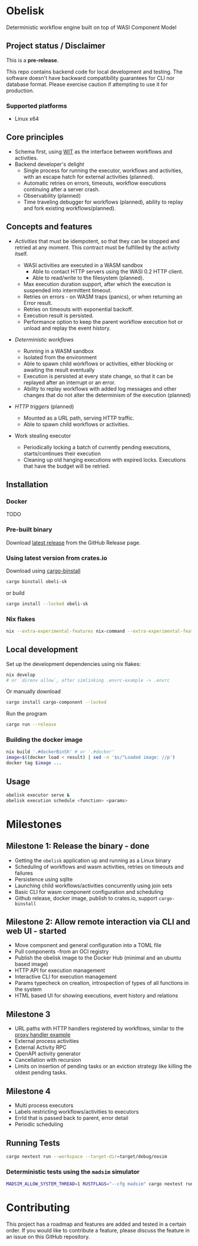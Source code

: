# Obelisk
Deterministic workflow engine built on top of WASI Component Model

## Project status / Disclaimer
This is a **pre-release**.

This repo contains backend code for local development and testing.
The software doesn't have backward compatibility guarantees for CLI nor database format.
Please exercise caution if attempting to use it for production.

### Supported platforms
* Linux x64

## Core principles
* Schema first, using [WIT](https://component-model.bytecodealliance.org/design/wit.html) as the interface between workflows and activities.
* Backend developer's delight
    * Single process for running the executor, workflows and activities, with an escape hatch for external activities (planned).
    * Automatic retries on errors, timeouts, workflow executions continuing after a server crash.
    * Observability (planned)
    * Time traveling debugger for workflows (planned), ability to replay and fork existing workflows(planned).

## Concepts and features
* *Activities* that must be idempotent, so that they can be stopped and retried at any moment. This contract must be fulfilled by the activity itself.
    * WASI activities are executed in a WASM sandbox
        * Able to contact HTTP servers using the WASI 0.2 HTTP client.
        * Able to read/write to the filesystem (planned).
    * Max execution duration support, after which the execution is suspended into intermittent timeout.
    * Retries on errors - on WASM traps (panics), or when returning an Error result.
    * Retries on timeouts with exponential backoff.
    * Execution result is persisted.
    * Performance option to keep the parent workflow execution hot or unload and replay the event history.

* *Deterministic workflows*
    * Running in a WASM sandbox
    * Isolated from the environment
    * Able to spawn child workflows or activities, either blocking or awaiting the result eventually
    * Execution is persisted at every state change, so that it can be replayed after an interrupt or an error.
    * Ability to replay workflows with added log messages and other changes that do not alter the determinism of the execution (planned)

* *HTTP triggers* (planned)
    * Mounted as a URL path, serving HTTP traffic.
    * Able to spawn child workflows or activities.

* Work stealing executor
    * Periodically locking a batch of currently pending executions, starts/continues their execution
    * Cleaning up old hanging executions with expired locks. Executions that have the budget will be retried.

## Installation

### Docker
TODO

### Pre-built binary
Download [latest release](https://github.com/obeli-sk/obeli-sk/releases/latest) from the GitHub Release page.

### Using latest version from crates.io
Download using [cargo-binstall](https://crates.io/crates/cargo-binstall)
```sh
cargo binstall obeli-sk
```
or build
```sh
cargo install --locked obeli-sk
```

### Nix flakes
```sh
nix --extra-experimental-features nix-command --extra-experimental-features flakes run github:obeli-sk/obelisk
```

## Local development
Set up the development dependencies using nix flakes:
```sh
nix develop
# or `direnv allow`, after simlinking .envrc-example -> .envrc
```
Or manually download
```sh
cargo install cargo-component --locked
```
Run the program
```sh
cargo run --release
```

### Building the docker image
```sh
nix build '.#dockerBinSh' # or '.#docker'
image=$((docker load < result) | sed -n '$s/^Loaded image: //p')
docker tag $image ...
```

## Usage

```sh
obelisk executor serve &
obelisk execution schedule <function> <params>
```

# Milestones

## Milestone 1: Release the binary - done
* Getting the `obelisk` application up and running as a Linux binary
* Scheduling of workflows and wasm activities, retries on timeouts and failures
* Persistence using sqlite
* Launching child workflows/activities concurrently using join sets
* Basic CLI for wasm component configuration and scheduling
* Github release, docker image, publish to crates.io, support `cargo-binstall`

## Milestone 2: Allow remote interaction via CLI and web UI - started
* Move component and general configuration into a TOML file
* Pull components -from an OCI registry
* Publish the obelisk image to the Docker Hub (minimal and an ubuntu based image)
* HTTP API for execution management
* Interactive CLI for execution management
* Params typecheck on creation, introspection of types of all functions in the system
* HTML based UI for showing executions, event history and relations

## Milestone 3
* URL paths with HTTP handlers registered by workflows, similar to the [proxy handler example](https://github.com/sunfishcode/hello-wasi-http/blob/main/src/lib.rs)
* External process activities
* External Activity RPC
* OpenAPI activity generator
* Cancellation with recursion
* Limits on insertion of pending tasks or an eviction strategy like killing the oldest pending tasks.

## Milestone 4
* Multi process executors
* Labels restricting workflows/activities to executors
* ErrId that is passed back to parent, error detail
* Periodic scheduling

## Running Tests
```sh
cargo nextest run --workspace --target-dir=target/debug/nosim
```

### Deterministic tests using the `madsim` simulator
```sh
MADSIM_ALLOW_SYSTEM_THREAD=1 RUSTFLAGS="--cfg madsim" cargo nextest run --workspace --target-dir=target/debug/madsim
```

# Contributing
This project has a roadmap and features are added and tested in a certain order.
If you would like to contribute a feature, please discuss the feature in an issue on this GitHub repository.
